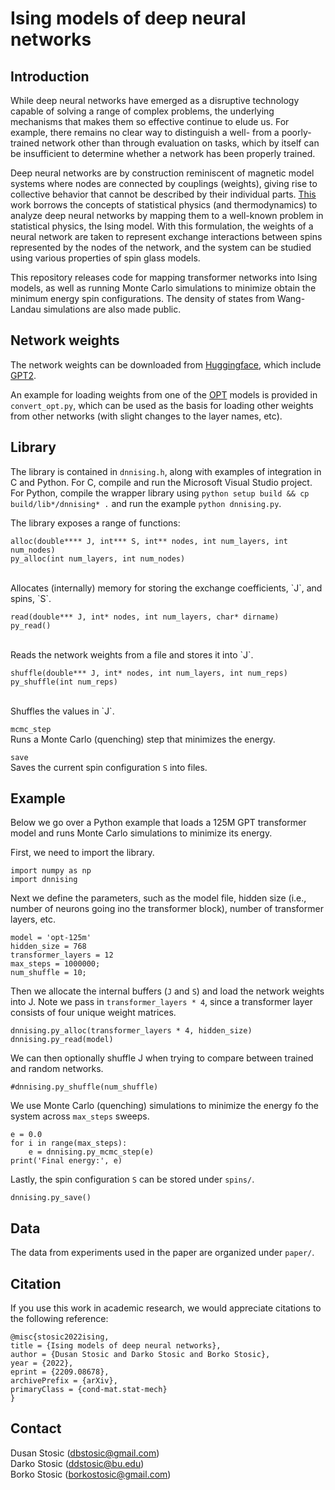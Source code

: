 # Ising models of deep neural networks 

## Introduction
While deep neural networks have emerged as a disruptive technology capable of solving a range of complex problems, the underlying mechanisms that makes them so effective continue to elude us. For example, there remains no clear way to distinguish a well- from a poorly- trained network other than through evaluation on tasks, which by itself can be insufficient to determine whether a network has been properly trained.

Deep neural networks are by construction reminiscent of magnetic model systems where nodes are connected by couplings (weights), giving rise to collective behavior that cannot be described by their individual parts. [This](https://arxiv.org/abs/2209.08678) work borrows the concepts of statistical physics (and thermodynamics) to analyze deep neural networks by mapping them to a well-known problem in statistical physics, the Ising model. With this formulation, the weights of a neural network are taken to represent exchange interactions between spins represented by the nodes of the network, and the system can be studied using various properties of spin glass models.

This repository releases code for mapping transformer networks into Ising models, as well as running Monte Carlo simulations to minimize obtain the minimum energy spin configurations. The density of states from Wang-Landau simulations are also made public.

## Network weights
The network weights can be downloaded from [Huggingface](https://huggingface.co/), which include [GPT2](https://huggingface.co/docs/transformers/model_doc/gpt2).

An example for loading weights from one of the [OPT](https://huggingface.co/docs/transformers/model_doc/opt) models is provided in `convert_opt.py`, which can be used as the basis for loading other weights from other networks (with slight changes to the layer names, etc).

## Library
The library is contained in `dnnising.h`, along with examples of integration in C and Python. For C, compile and run the Microsoft Visual Studio project. For Python,
compile the wrapper library using ```python setup build && cp build/lib*/dnnising* .``` and run the example ```python dnnising.py```.

The library exposes a range of functions:

```
alloc(double**** J, int*** S, int** nodes, int num_layers, int num_nodes)
py_alloc(int num_layers, int num_nodes)
```
<br/>
Allocates (internally) memory for storing the exchange coefficients, `J`, and spins, `S`.

```
read(double*** J, int* nodes, int num_layers, char* dirname)
py_read()
```
<br/>
Reads the network weights from a file and stores it into `J`.

```
shuffle(double*** J, int* nodes, int num_layers, int num_reps)
py_shuffle(int num_reps)
```
<br/>
Shuffles the values in `J`.

```mcmc_step```<br/>
Runs a Monte Carlo (quenching) step that minimizes the energy.

```save```<br/>
Saves the current spin configuration `S` into files.

## Example
Below we go over a Python example that loads a 125M GPT transformer model and runs Monte Carlo simulations to minimize its energy.

First, we need to import the library.
```
import numpy as np
import dnnising
```

Next we define the parameters, such as the model file, hidden size (i.e., number of neurons going ino the transformer block), number of transformer layers, etc.
```
model = 'opt-125m'
hidden_size = 768
transformer_layers = 12
max_steps = 1000000;
num_shuffle = 10;
```

Then we allocate the internal buffers (`J` and `S`) and load the network weights into J. Note we pass in `transformer_layers * 4`, since a transformer layer consists of four unique weight matrices.
```
dnnising.py_alloc(transformer_layers * 4, hidden_size)
dnnising.py_read(model)
```

We can then optionally shuffle J when trying to compare between trained and random networks.
```
#dnnising.py_shuffle(num_shuffle)
```

We use Monte Carlo (quenching) simulations to minimize the energy fo the system across `max_steps` sweeps.
```
e = 0.0
for i in range(max_steps):
    e = dnnising.py_mcmc_step(e)
print('Final energy:', e)
```

Lastly, the spin configuration `S` can be stored under `spins/`.
```
dnnising.py_save()
```

## Data
The data from experiments used in the paper are organized under `paper/`.

## Citation
If you use this work in academic research, we would appreciate citations to the following reference:

```
@misc{stosic2022ising,
title = {Ising models of deep neural networks}, 
author = {Dusan Stosic and Darko Stosic and Borko Stosic},
year = {2022},
eprint = {2209.08678},
archivePrefix = {arXiv},
primaryClass = {cond-mat.stat-mech}
}
```

## Contact
Dusan Stosic (dbstosic@gmail.com)<br/>
Darko Stosic (ddstosic@bu.edu)<br/>
Borko Stosic (borkostosic@gmail.com)
